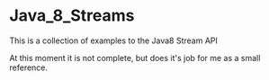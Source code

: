 # Java_8_Streams
This is a collection of examples to the Java8 Stream API

At this moment it is not complete, but does it's job for me as a small reference.
